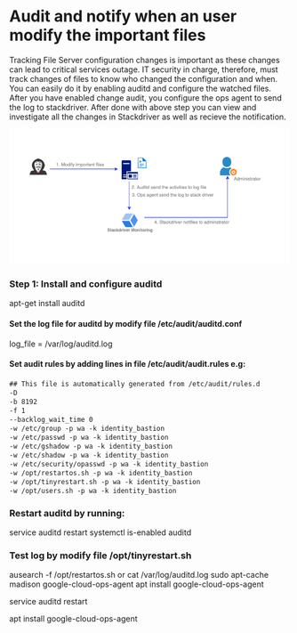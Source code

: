 # Audit and notify when an user modify the important files
Tracking File Server configuration changes is important as these changes can lead to critical services outage. IT security in charge, therefore, must track changes of files to know who changed the configuration and when. You can easily do it by enabling auditd and configure the watched files. After you have enabled change audit, you configure the ops agent to send the log to stackdriver. After done with above step you can view and investigate all the changes in Stackdriver as well as recieve the notification.

![Alt text](https://github.com/anhbuicsa/gcp-terraform/blob/master/alert-modify-file/images/hacker.png?raw=true "Title")

### Step 1: Install and configure auditd
apt-get install auditd 
#### Set the log file for auditd by modify file /etc/audit/auditd.conf 
log_file = /var/log/auditd.log 
#### Set audit rules by adding lines in file /etc/audit/audit.rules e.g:
```
## This file is automatically generated from /etc/audit/rules.d
-D
-b 8192
-f 1
--backlog_wait_time 0
-w /etc/group -p wa -k identity_bastion
-w /etc/passwd -p wa -k identity_bastion
-w /etc/gshadow -p wa -k identity_bastion
-w /etc/shadow -p wa -k identity_bastion
-w /etc/security/opasswd -p wa -k identity_bastion
-w /opt/restartos.sh -p wa -k identity_bastion
-w /opt/tinyrestart.sh -p wa -k identity_bastion
-w /opt/users.sh -p wa -k identity_bastion
```
### Restart auditd by running:
service auditd restart 
systemctl is-enabled auditd
### Test log by modify file /opt/tinyrestart.sh 
ausearch -f  /opt/restartos.sh 
or
cat /var/log/auditd.log 
sudo apt-cache madison google-cloud-ops-agent 
apt install google-cloud-ops-agent 







service auditd restart


apt install google-cloud-ops-agent


